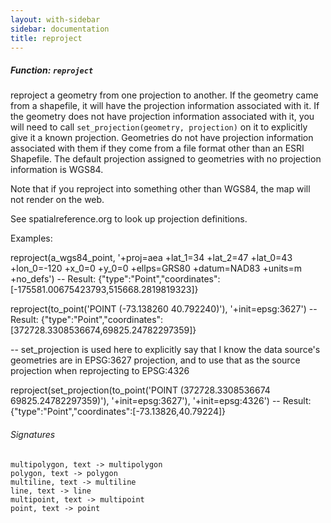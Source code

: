 ```yaml
---
layout: with-sidebar
sidebar: documentation
title: reproject
---
```


##### Function: `reproject`
reproject a geometry from one projection to another.
  If the geometry came from a shapefile, it will have the projection information
  associated with it.
  If the geometry does not have projection information associated with it,
  you will need to call `set_projection(geometry, projection)` on it to explicitly
  give it a known projection. Geometries do not have projection information associated with
  them if they come from a file format other than an ESRI Shapefile.
  The default projection assigned to geometries with no projection information is WGS84.

  Note that if you reproject into something other than WGS84, the map will not render
  on the web.

  See spatialreference.org to look up projection definitions.

Examples:

  reproject(a_wgs84_point, '+proj=aea +lat_1=34 +lat_2=47 +lat_0=43 +lon_0=-120 +x_0=0 +y_0=0 +ellps=GRS80 +datum=NAD83 +units=m +no_defs')
  -- Result: {"type":"Point","coordinates":[-175581.00675423793,515668.2819819323]}

  reproject(to_point('POINT (-73.138260 40.792240)'), '+init=epsg:3627')
  -- Result: {"type":"Point","coordinates":[372728.3308536674,69825.24782297359]}

  --   set_projection is used here to explicitly say that I know the data source's geometries are in EPSG:3627 projection,
  and to use that as the source projection when reprojecting to EPSG:4326

  reproject(set_projection(to_point('POINT (372728.3308536674 69825.24782297359)'), '+init=epsg:3627'), '+init=epsg:4326')
  -- Result: {"type":"Point","coordinates":[-73.13826,40.79224]}

###### Signatures
    multipolygon, text -> multipolygon
    polygon, text -> polygon
    multiline, text -> multiline
    line, text -> line
    multipoint, text -> multipoint
    point, text -> point

